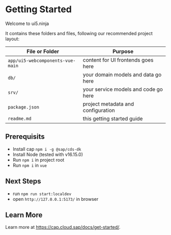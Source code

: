 # Getting Started

Welcome to ui5.ninja

It contains these folders and files, following our recommended project layout:

File or Folder | Purpose
---------|----------
`app/ui5-webcomponents-vue-main` | content for UI frontends goes here
`db/` | your domain models and data go here
`srv/` | your service models and code go here
`package.json` | project metadata and configuration
`readme.md` | this getting started guide

## Prerequisits

- Install cap `npm i -g @sap/cds-dk`
- Install Node (tested with v16.15.0)
- Run `npm i` in project root
- Run `npm i` in `vue`

## Next Steps

- run `npm run start:localdev`
- open `http://127.0.0.1:5173/` in browser

## Learn More

Learn more at https://cap.cloud.sap/docs/get-started/.
